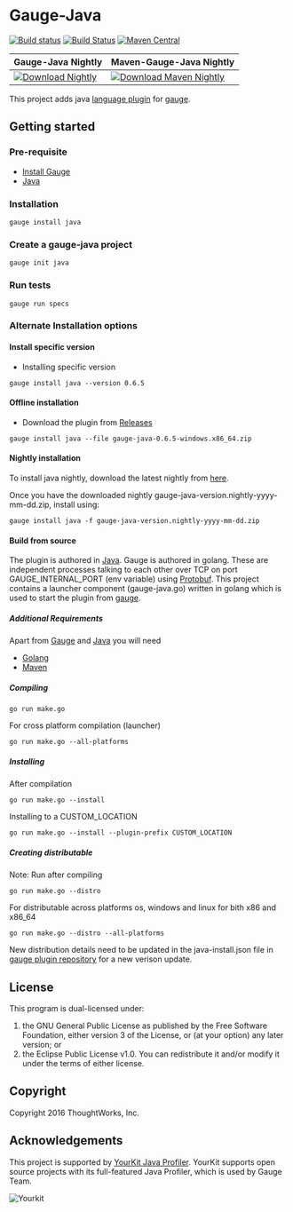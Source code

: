 # Gauge-Java

[![Build status](https://ci.appveyor.com/api/projects/status/b3xfe7d6fftbq6gf?svg=true)](https://ci.appveyor.com/project/getgauge/gauge-java)
[![Build Status](https://travis-ci.org/getgauge/gauge-java.svg?branch=master)](https://travis-ci.org/getgauge/gauge-java)
[![Maven Central](https://maven-badges.herokuapp.com/maven-central/com.thoughtworks.gauge/gauge-java/badge.svg)](https://maven-badges.herokuapp.com/maven-central/com.thoughtworks.gauge/gauge-java)

|Gauge-Java Nightly|Maven-Gauge-Java Nightly|
|----------|----------------|
|[ ![Download Nightly](https://api.bintray.com/packages/gauge/gauge-java/Nightly/images/download.svg) ](https://bintray.com/gauge/gauge-java/Nightly/_latestVersion)| [ ![Download Maven Nightly](https://api.bintray.com/packages/gauge/maven-gauge-java/Nightly/images/download.svg) ](https://bintray.com/gauge/maven-gauge-java/Nightly/_latestVersion)|

This project adds java [language plugin](https://docs.gauge.org/plugins.html#language-reporting-plugins) for [gauge](http://getgauge.io).

## Getting started

### Pre-requisite

- [Install Gauge](https://docs.gauge.org/installing.html#installation)
- [Java](https://www.java.com/en/download/index.jsp)

### Installation

```
gauge install java
```

### Create a gauge-java project

```
gauge init java
```

### Run tests

```
gauge run specs
```

### Alternate Installation options

#### Install specific version
* Installing specific version
```
gauge install java --version 0.6.5
```

#### Offline installation
* Download the plugin from [Releases](https://github.com/getgauge/gauge-java/releases)
```
gauge install java --file gauge-java-0.6.5-windows.x86_64.zip
```

#### Nightly installation

To install java nightly, download the latest nightly from [here](https://bintray.com/gauge/gauge-java/Nightly).

Once you have the downloaded nightly gauge-java-version.nightly-yyyy-mm-dd.zip, install using:

    gauge install java -f gauge-java-version.nightly-yyyy-mm-dd.zip

#### Build from source

The plugin is authored in [Java](https://en.wikipedia.org/wiki/Java_(programming_language)).
Gauge is authored in golang. These are independent processes talking to each other over TCP on port GAUGE_INTERNAL_PORT (env variable) using [Protobuf](https://github.com/getgauge/gauge-proto). This project contains a launcher component (gauge-java.go) written in golang which is used to start the plugin from [gauge](https://github.com/getgauge/gauge).

##### Additional Requirements
Apart from [Gauge](https://gauge.org/index.html) and [Java](https://www.java.com/en/download/index.jsp) you will need

* [Golang](http://golang.org/)
* [Maven](https://maven.apache.org/)

##### Compiling

````
go run make.go
````

For cross platform compilation (launcher)

````
go run make.go --all-platforms
````

##### Installing

After compilation
````
go run make.go --install
````

Installing to a CUSTOM_LOCATION

````
go run make.go --install --plugin-prefix CUSTOM_LOCATION
````

##### Creating distributable

Note: Run after compiling

````
go run make.go --distro
````

For distributable across platforms os, windows and linux for bith x86 and x86_64

````
go run make.go --distro --all-platforms
````

New distribution details need to be updated in the java-install.json file in  [gauge plugin repository](https://github.com/getgauge/gauge-repository) for a new verison update.

## License

This program is dual-licensed under:
1. the GNU General Public License as published by the Free Software Foundation, either version 3 of the License, or (at your option) any later version;
or
2. the Eclipse Public License v1.0. You can redistribute it and/or modify it under the terms of either license.

## Copyright

Copyright 2016 ThoughtWorks, Inc.

## Acknowledgements

This project is supported by [YourKit Java Profiler](https://www.yourkit.com/java/profiler/index.jsp). YourKit supports open source projects with its full-featured Java Profiler, which is used by Gauge Team.

![Yourkit](https://www.yourkit.com/images/yklogo.png)
